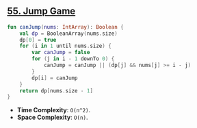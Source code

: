 ## [55. Jump Game](https://leetcode.com/problems/jump-game/)

```kotlin
fun canJump(nums: IntArray): Boolean {
    val dp = BooleanArray(nums.size) 
    dp[0] = true
    for (i in 1 until nums.size) {
        var canJump = false
        for (j in i - 1 downTo 0) {
            canJump = canJump || (dp[j] && nums[j] >= i - j)
        }
        dp[i] = canJump
    }
    return dp[nums.size - 1]
}
```

* **Time Complexity**: `O(n^2)`.
* **Space Complexity**: `O(n)`.